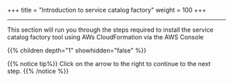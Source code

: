 +++
title = "Introduction to service catalog factory"
weight = 100
+++

---

This section will run you through the steps required to install the service catalog factory tool using AWs CloudFormation via the AWS Console



{{% children depth="1" showhidden="false" %}}

{{% notice tip%}}
Click on the arrow to the right to continue to the next step.
{{% /notice %}}